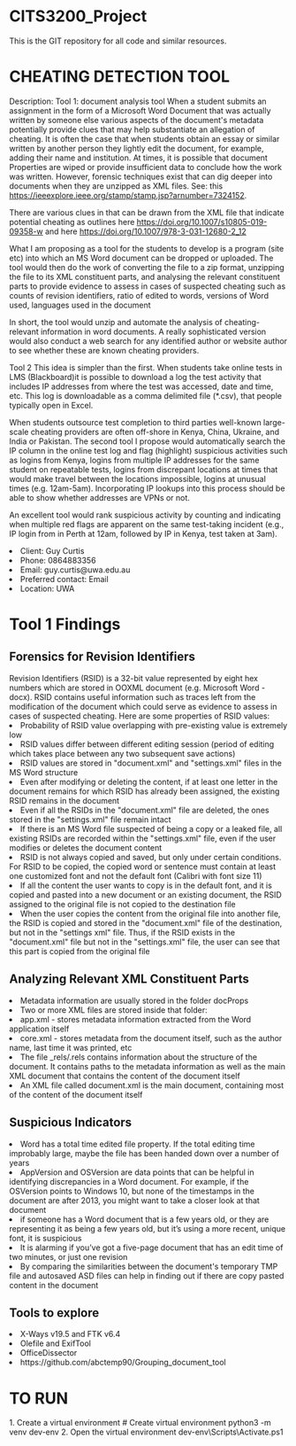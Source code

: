 # CITS3200_Project
This is the GIT repository for all code and similar resources.

<h1>CHEATING DETECTION TOOL</h1>

Description:
 Tool 1: document analysis tool When a student submits an assignment in the form of a Microsoft Word Document that was actually written by someone else various aspects of the document's metadata potentially provide clues that may help substantiate an allegation of cheating. It is often the case that when students obtain an essay or similar written by another person they lightly edit the document, for example, adding their name and institution. At times, it is possible that document Properties are wiped or provide insufficient data to conclude how the work was written. However, forensic techniques exist that can dig deeper into documents when they are unzipped as XML files. See: this https://ieeexplore.ieee.org/stamp/stamp.jsp?arnumber=7324152.

There are various clues in that can be drawn from the XML file that indicate potential cheating as outlines here https://doi.org/10.1007/s10805-019-09358-w and here https://doi.org/10.1007/978-3-031-12680-2_12

What I am proposing as a tool for the students to develop is a program (site etc) into which an MS Word document can be dropped or uploaded. The tool would then do the work of converting the file to a zip format, unzipping the file to its XML constituent parts, and analysing the relevant constituent parts to provide evidence to assess in cases of suspected cheating such as counts of revision identifiers, ratio of edited to words, versions of Word used, languages used in the document

In short, the tool would unzip and automate the analysis of cheating-relevant information in word documents. A really sophisticated version would also conduct a web search for any identified author or website author to see whether these are known cheating providers.

Tool 2 This idea is simpler than the first. When students take online tests in LMS (Blackboard)it is possible to download a log the test activity that includes IP addresses from where the test was accessed, date and time, etc. This log is downloadable as a comma delimited file (*.csv), that people typically open in Excel.

When students outsource test completion to third parties well-known large-scale cheating providers are often off-shore in Kenya, China, Ukraine, and India or Pakistan. The second tool I propose would automatically search the IP column in the online test log and flag (highlight) suspicious activities such as logins from Kenya, logins from multiple IP addresses for the same student on repeatable tests, logins from discrepant locations at times that would make travel between the locations impossible, logins at unusual times (e.g. 12am-5am). Incorporating IP lookups into this process should be able to show whether addresses are VPNs or not.

An excellent tool would rank suspicious activity by counting and indicating when multiple red flags are apparent on the same test-taking incident (e.g., IP login from in Perth at 12am, followed by IP in Kenya, test taken at 3am). 

<li>Client: Guy Curtis</li>
<li>Phone: 0864883356</li>
<li>Email: guy.curtis@uwa.edu.au</li>
<li>Preferred contact: Email</li>
<li>Location: UWA</li>


<h1>Tool 1 Findings</h1>
<h2>Forensics for Revision Identifiers</h2>
Revision Identifiers (RSID) is a 32-bit value represented by eight hex numbers which are stored in OOXML document (e.g. Microsoft Word - docx).
RSID contains useful information such as traces left from the modification of the document which could serve as evidence to assess in cases of suspected cheating.
Here are some properties of RSID values:
<li>Probability of RSID value overlapping with pre-existing value is extremely low</li>
<li>RSID values differ between different editing session (period of editing which takes place between any two subsequent save actions)</li>
<li>RSID values are stored in "document.xml" and "settings.xml" files in the MS Word structure</li>
<li>Even after modifying or deleting the content, if at least one letter in the document remains for which RSID has already been assigned, the existing RSID remains in the document</li>
<li>Even if all the RSIDs in the "document.xml" file are deleted, the ones stored in the "settings.xml" file remain intact</li>
<li>If there is an MS Word file suspected of being a copy or a leaked file, all existing RSIDs are recorded within the "settings.xml" file, even if the user modifies or deletes the document content</li>
<li>RSID is not always copied and saved, but only under certain conditions. For RSID to be copied, the copied word or sentence must contain at least one customized font and not the default font (Calibri with font size 11)</li>
<li>If all the content the user wants to copy is in the default font, and it is copied and pasted into a new document or an existing document, the RSID assigned to the original file is not copied to the destination file</li>
<li>When the user copies the content from the original file into another file, the RSID is copied and stored in the "document.xml" file of the destination, but not in the "settings xml" file. Thus, if the RSID exists in the "document.xml" file but not in the "settings.xml" file, the user can see that this part is copied from the original file</li>




<h2>Analyzing Relevant XML Constituent Parts</h2>
<li>Metadata information are usually stored in the folder docProps</li>
<li>Two or more XML files are stored inside that folder:</li>
<li>        app.xml - stores metadata information extracted from the Word application itself</li>
<li>        core.xml - stores metadata from the document itself, such as the author name, last time it was printed, etc</li>
<li>The file _rels/.rels contains information about the structure of the document. It contains paths to the metadata information as well as the main XML document that contains the content of the document itself</li>
<li>An XML file called document.xml is the main document, containing most of the content of the document itself</li>


<h2>Suspicious Indicators</h2>
<li>Word has a total time edited file property. If the total editing time improbably large, maybe the file has been handed down over a number of years</li>
<li>AppVersion and OSVersion are data points that can be helpful in identifying discrepancies in a Word document. For example, if the OSVersion points to Windows 10, but none of the timestamps in the document are after 2013, you might want to take a closer look at that document</li>
<li>if someone has a Word document that is a few years old, or they are representing it as being a few years old, but it’s using a more recent, unique font, it is suspicious</li>
<li>It is alarming if you’ve got a five-page document that has an edit time of two minutes, or just one revision</li>
<li>By comparing the similarities between the document's temporary TMP file and autosaved ASD files can help in finding out if there are copy pasted content in the document</li>

<h2>Tools to explore</h2>
<li>X-Ways v19.5 and FTK v6.4</li>
<li>Olefile and ExifTool</li>
<li>OfficeDissector</li>
<li>https://github.com/abctemp90/Grouping_document_tool</li>

<h1>TO RUN</h1>
1. Create a virtual environment
# Create virtual environment
python3 -m venv dev-env
2. Open the virtual environment
dev-env\Scripts\Activate.ps1
